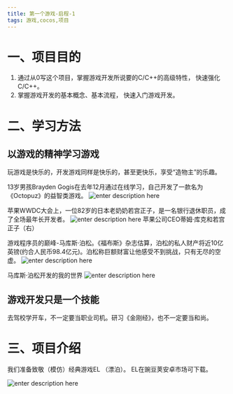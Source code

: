 ```yaml
---
title: 第一个游戏-启程-1
tags: 游戏,cocos,项目
---
```


# 一、项目目的

 1. 通过从0写这个项目，掌握游戏开发所说要的C/C\+\+的高级特性， 快速强化C/C++。
 2. 掌握游戏开发的基本概念、基本流程， 快速入门游戏开发。
# 二、学习方法
## 以游戏的精神学习游戏
 玩游戏是快乐的，开发游戏同样是快乐的，甚至更快乐，享受“造物主”的乐趣。
   
13岁男孩Brayden Gogis在去年12月通过在线学习，自己开发了一款名为《Octopuz》的益智类游戏。
![enter description here](./images/1531302121336.png)

苹果WWDC大会上，一位82岁的日本老奶奶若宫正子，是一名银行退休职员，成了全场最年长开发者。
![enter description here](./images/1531302893113.png)
苹果公司CEO蒂姆·库克和若宫正子（右） 

游戏程序员的巅峰-马库斯·泊松。《福布斯》杂志估算，泊松的私人财产将近10亿英镑(约合人民币98.4亿元)。泊松称巨额财富让他感受不到挑战，只有无尽的空虚。
![enter description here](./images/1531303031992.png)

马库斯·泊松开发的我的世界
![enter description here](./images/1531303197766.png)
## 游戏开发只是一个技能
去驾校学开车，不一定要当职业司机。研习《金刚经》，也不一定要当和尚。
# 三、项目介绍
我们准备致敬（模仿）经典游戏EL （漂泊）。
EL在豌豆荚安卓市场可下载。

![enter description here](./images/1531303616899.png)
